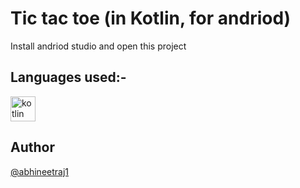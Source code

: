 # Tic tac toe (in Kotlin, for andriod)

Install andriod studio and open this project

## Languages used:-
<a href="https://kotlinlang.org" target="_blank" rel="noreferrer"> <img src="https://www.vectorlogo.zone/logos/kotlinlang/kotlinlang-icon.svg" alt="kotlin" width="40" height="40"/> </a> 

## Author
[@abhineetraj1](http://github.com/abhineetraj1)